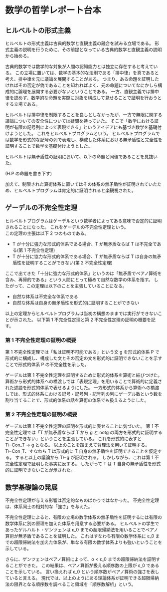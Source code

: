 # 数学の哲学レポート台本

## ヒルベルトの形式主義

ヒルベルトの形式主義は古典的数学と直観主義の融合を試みる立場である。
形式主義の説明を行うために、その前提となっている古典的数学と直観主義の説明から始める。

古典的数学では数学的な対象が人間の認知能力とは独立に存在すると考えている。
この立場に置いては、数学の基本的な法則である「排中律」を真であると考え、排中律を元に議論を展開することがある。
つまり、ある命題を証明したければその否定が偽であることを知れればよく、元の命題についてなにかしら構成的に論理を展開する必要がないということである。
一方、直観主義では排中律を認めず、数学的な命題を実際に対象を構成して見せることで証明を行おうとする立場である。

ヒルベルトは排中律を制限することを良しとしなかったが、一方で無限に関する議論についての安全性については疑問を持っていた。
そこで「数学における証明が有限の記号列によって表現できる」というアイデアにも基づき数学を基礎付けようとした。
これをヒルベルトプログラムという。
ヒルベルトプログラムでは数学を形式的な記号の列で表現し、構成した体系における無矛盾性と完全性を証明することで数学を基礎付けようとした。

ヒルベルトは無矛盾性の証明において、以下の命題と同値であることを見抜いた。

(H.P の命題を書き下す)

加えて、制限された算術体系に置いてはその体系の無矛盾性が証明されていたため、ヒルベルトプログラムは肯定的に証明されると楽観視された。

## ゲーデルの不完全性定理

ヒルベルトプログラムはゲーデルという数学者によってある意味で否定的に証明されることになった。
これをゲーデルの不完全性定理という。  
この定理の主張は以下 2 つのものである。

- T が十分に強力な形式的体系である場合、T が無矛盾ならば T は不完全である(第 1 不完全性定理)
- T が十分に協力な形式的体系である場合、T が無矛盾ならば T は自身の無矛盾性を証明することができない(第 2 不完全性定理)

ここで出てきた「十分に強力な形式的体系」というのは「無矛盾でペアノ算術を含み、再帰的である」という人間にとって極めて自然な数学の体系を指す。
したがって、この定理は以下のことを主張していることになる。

- 自然な体系は不完全な体系である
- 自然な体系は自身の無矛盾性を形式的に証明することができない

以上の定理からヒルベルトプログラムは当初の構想のままでは実行ができないことが示された。
以下第 1 不完全性定理と第 2 不完全性定理の証明の概要を記す。

### 第 1 不完全性定理の証明の概要

第 1 不完全性定理では「私は証明不可能である」という文 g を形式的体系 P で形式的に構成し、構成した文とその否定の文を形式的に証明できないことを示すことで形式的体系 P の不完全性を示した。

ゲーデルは第 1 不完全性定理を証明するために形式的体系を算術と結びつけた。
算術から形式的体系への橋渡しでは「表現定理」を用いることで算術的に定義された述語を形式的体系で表せるようにした。
一方形式的体系から算術への橋渡しでは、形式的体系における記号・記号列・記号列の列にゲーデル数という数を割り当てることで、形式的体系の話を算術の体系でも扱えるようにした。

### 第 2 不完全性定理の証明の概要

ゲーデルは第 1 不完全性定理の証明を形式的に表せることに気づいた。
第 1 不完全性定理では「T が無矛盾ならば T から g と notg の両方を形式的に証明することができない」ということを主張している。
これを形式的に表すと T⊢Con_T -> g となる。
以上のことを踏まえて背理法を用いて証明する。
T⊢Con_T、すなわち T は形式的に T 自身の無矛盾性を証明できることを仮定する。
すると以上の議論から T⊢g が証明される。
しかしながら、これは第 1 不完全性定理で証明した事実に反する。
したがって T は T 自身の無矛盾性を形式的に証明できないことが示された。

## 数学基礎論の発展

不完全性定理が与える影響は否定的なものばかりではなかった。
不完全性定理は、体系同士の相対的な「強さ」を与えた。

不完全性定理によると、有限の立場の数学体系の無矛盾性を証明するには有限の数学体系に別の原理を加えた体系を用意する必要がある。
ヒルベルトの学生であったゲルハルト・ゲンツェンは ε_0 までの超限帰納法を用いることでペアノ算術が無矛盾であることを証明した。
これはすなわち有限の数学体系に ε_0 までの超限帰納法を加えた体系が、単なる有限の数学体系よりも強いということを示している。

さらに、ゲンツェンはペアノ算術によって、α < ε_0 までの超限帰納法を証明することができた。
この結果は、ペアノ算術が扱える順序数の上限が ε_0 であることを示している。
言い換えれば ε_0 という順序数がペアノ算術の強さを表していると言える。
現代では、以上のようにある理論体系が証明できる超限帰納法の限界となる順序数を調べること領域を「順序数解析」という。
